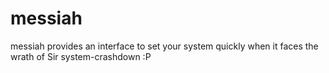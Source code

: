 # messiah
messiah provides an interface to set your system quickly when it faces the wrath of Sir system-crashdown :P

